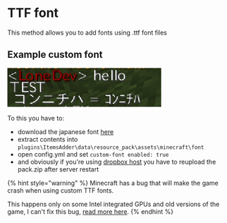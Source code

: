 # TTF font

This method allows you to add fonts using .ttf font files

## Example custom font

![](<../../../../.gitbook/assets/immagine (1).png>)

To this you have to:

* download the japanese font [here](http://matteodev.it/spigot/itemsadder/res/v2/font.zip)
* extract contents into `plugins\ItemsAdder\data\resource_pack\assets\minecraft\font`
* open config.yml and set `custom-font enabled: true`
* and obviously if you're using [dropbox host](../../../resourcepack-hosting/resourcepack-on-dropbox.md) you have to reupload the pack.zip after server restart

{% hint style="warning" %}
Minecraft has a bug that will make the game crash when using custom TTF fonts.

This happens only on some Intel integrated GPUs and old versions of the game, I can't fix this bug, [read more here](https://bugs.mojang.com/browse/MC-180529?jql=text%20\~%20%22ttf%20crash%22).
{% endhint %}
